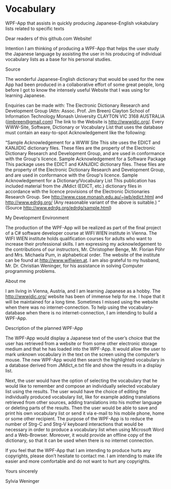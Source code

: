 # Vocabulary
WPF-App that assists in quickly producing Japanese-English vokabulary lists related to specific texts

Dear readers of this github.com Website!

Intention
I am thinking of producing a WPF-App that helps the user study the Japanese language by assisting the user in his producing of individual vocabulary lists as a base for his personal studies.

Source

The wonderful Japanese-English dictionary that would be used for the new App had been produced in a collaborative effort of some great people, long before I got to know the intensely useful Website that I was using for learning Japanese. 

Enquiries can be made with: 
The Electronic Dictionary Research and Development Group 
(Attn: Assoc. Prof. Jim Breen) 
Clayton School of Information Technology 
Monash University 
CLAYTON VIC 3168 
AUSTRALIA 
(jimbreen@gmail.com) 
The link to the Website is http://wwwjdic.org/. Every WWW-Site, Software, Dictionary or Vocabulary List that uses the database must contain an easy-to-spot Acknowledgement like the following: 

“Sample Acknowledgement for a WWW Site
This site uses the EDICT and KANJIDIC dictionary files. These files are the property of the Electronic Dictionary Research and Development Group, and are used in conformance with the Group's licence. 
Sample Acknowledgement for a Software Package
This package uses the EDICT and KANJIDIC dictionary files. These files are the property of the Electronic Dictionary Research and Development Group, and are used in conformance with the Group's licence. 
Sample Acknowledgement for a Dictionary/Vocabulary List
This publication has included material from the JMdict (EDICT, etc.) dictionary files in accordance with the licence provisions of the Electronic Dictionaries Research Group. See http://www.csse.monash.edu.au/~jwb/edict.html and http://www.edrdg.org/ 
(Any reasonable variant of the above is suitable.) “
(Source http://www.edrdg.org/edrdg/sample.html) 

My Development Environment

The production of the WPF-App will be realized as part of the final project of a C# software developer course at WIFI WIEN institute in Vienna. The WIFI WIEN institute holds qualification courses for adults who want to increase their professional skills. I am expressing my acknowledgement to the contributions of our instructors, Mr. Christopher Benge, Mr. Florian Pöhr and Mrs. Michaela Pum, in alphabetical order. The website of the institute can be found at http://www.wifiwien.at. I am also grateful to my husband, Mr. Dr. Christian Weninger, for his assistance in solving Computer programming problems.

About me

I am living in Vienna, Austria, and I am learning Japanese as a hobby. The http://wwwjdic.org/ website has been of immense help for me. I hope that it will be maintained for a long time. Sometimes I missed using the website when there was no internet-connection. To help using the vocabulary-database when there is no internet-connection, I am intending to build a WPF-App. 

Description of the planned WPF-App

The WPF-App would display a Japanese text of the user’s choice that the user has retrieved from a website or from some other electronic storage medium and that he has loaded into the WPF-App. It would allow the user to mark unknown vocabulary in the text on the screen using the computer’s mouse. The new WPF-App would then search the highlighted vocabulary in a database derived from JMdict_e.txt file and show the results in a display list. 

Next, the user would have the option of selecting the vocabulary that he would like to remember and compose an individually selected vocabulary list using the results. The user would have the choice of editing the individually produced vocabulary list, like for example adding translations retrieved from other sources, adding translations into his mother language or deleting parts of the results. Then the user would be able to save and print his own vocabulary list or send it via e-mail to his mobile phone, home or some other recipient. The purpose of the WPF-App is to reduce the number of Strg-C and Strg-V keyboard interactions that would be necessary in order to produce a vocabulary list when using Microsoft Word and a Web-Browser. Moreover, it would provide an offline copy of the dictionary, so that it can be used when there is no internet connection.

If you feel that the WPF-App that I am intending to produce hurts any copyrights, please don’t hesitate to contact me. I am intending to make life easier and more comfortable and do not want to hurt any copyrights.

Yours sincerely

Sylvia Weninger
